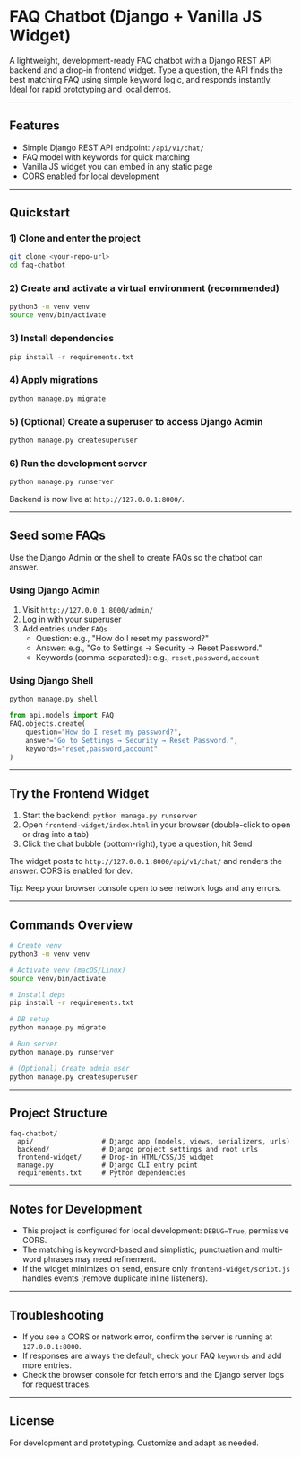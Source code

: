 # FAQ Chatbot (Django + Vanilla JS Widget)

A lightweight, development-ready FAQ chatbot with a Django REST API backend and a drop‑in frontend widget. Type a question, the API finds the best matching FAQ using simple keyword logic, and responds instantly. Ideal for rapid prototyping and local demos.

---

## Features
- Simple Django REST API endpoint: `/api/v1/chat/`
- FAQ model with keywords for quick matching
- Vanilla JS widget you can embed in any static page
- CORS enabled for local development

---

## Quickstart

### 1) Clone and enter the project
```bash
git clone <your-repo-url>
cd faq-chatbot
```

### 2) Create and activate a virtual environment (recommended)
```bash
python3 -m venv venv
source venv/bin/activate
```

### 3) Install dependencies
```bash
pip install -r requirements.txt
```

### 4) Apply migrations
```bash
python manage.py migrate
```

### 5) (Optional) Create a superuser to access Django Admin
```bash
python manage.py createsuperuser
```

### 6) Run the development server
```bash
python manage.py runserver
```

Backend is now live at `http://127.0.0.1:8000/`.

---

## Seed some FAQs
Use the Django Admin or the shell to create FAQs so the chatbot can answer.

### Using Django Admin
1. Visit `http://127.0.0.1:8000/admin/`
2. Log in with your superuser
3. Add entries under `FAQs`
   - Question: e.g., "How do I reset my password?"
   - Answer: e.g., "Go to Settings → Security → Reset Password."
   - Keywords (comma-separated): e.g., `reset,password,account`

### Using Django Shell
```bash
python manage.py shell
```
```python
from api.models import FAQ
FAQ.objects.create(
    question="How do I reset my password?",
    answer="Go to Settings → Security → Reset Password.",
    keywords="reset,password,account"
)
```

---

## Try the Frontend Widget

1. Start the backend: `python manage.py runserver`
2. Open `frontend-widget/index.html` in your browser (double-click to open or drag into a tab)
3. Click the chat bubble (bottom-right), type a question, hit Send

The widget posts to `http://127.0.0.1:8000/api/v1/chat/` and renders the answer. CORS is enabled for dev.

Tip: Keep your browser console open to see network logs and any errors.

---

## Commands Overview

```bash
# Create venv
python3 -m venv venv

# Activate venv (macOS/Linux)
source venv/bin/activate

# Install deps
pip install -r requirements.txt

# DB setup
python manage.py migrate

# Run server
python manage.py runserver

# (Optional) Create admin user
python manage.py createsuperuser
```

---

## Project Structure

```
faq-chatbot/
  api/                 # Django app (models, views, serializers, urls)
  backend/             # Django project settings and root urls
  frontend-widget/     # Drop-in HTML/CSS/JS widget
  manage.py            # Django CLI entry point
  requirements.txt     # Python dependencies
```

---

## Notes for Development
- This project is configured for local development: `DEBUG=True`, permissive CORS.
- The matching is keyword-based and simplistic; punctuation and multi-word phrases may need refinement.
- If the widget minimizes on send, ensure only `frontend-widget/script.js` handles events (remove duplicate inline listeners).

---

## Troubleshooting
- If you see a CORS or network error, confirm the server is running at `127.0.0.1:8000`.
- If responses are always the default, check your FAQ `keywords` and add more entries.
- Check the browser console for fetch errors and the Django server logs for request traces.

---

## License
For development and prototyping. Customize and adapt as needed.


